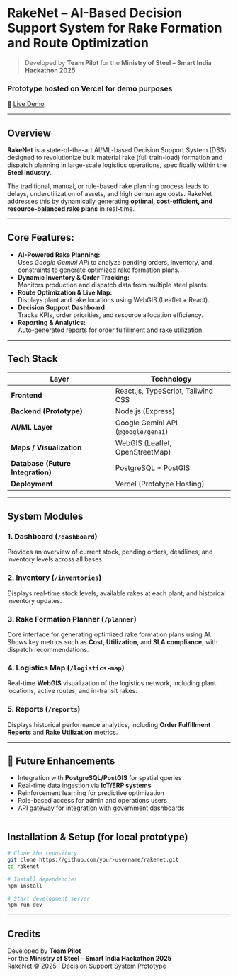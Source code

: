 # RakeNet – AI-Based Decision Support System for Rake Formation and Route Optimization  

> Developed by **Team Pilot** for the **Ministry of Steel – Smart India Hackathon 2025**

### Prototype hosted on Vercel for demo purposes  
🔗 [Live Demo](https://rakenet.vercel.app/#/login)

---
## Overview

**RakeNet** is a state-of-the-art AI/ML-based Decision Support System (DSS) designed to revolutionize bulk material rake (full train-load) formation and dispatch planning in large-scale logistics operations, specifically within the **Steel Industry**.

The traditional, manual, or rule-based rake planning process leads to delays, underutilization of assets, and high demurrage costs. RakeNet addresses this by dynamically generating **optimal, cost-efficient, and resource-balanced rake plans** in real-time.

---

## Core Features:
- **AI-Powered Rake Planning:**  
  Uses *Google Gemini API* to analyze pending orders, inventory, and constraints to generate optimized rake formation plans.
- **Dynamic Inventory & Order Tracking:**  
  Monitors production and dispatch data from multiple steel plants.
- **Route Optimization & Live Map:**  
  Displays plant and rake locations using WebGIS (Leaflet + React).
- **Decision Support Dashboard:**  
  Tracks KPIs, order priorities, and resource allocation efficiency.
- **Reporting & Analytics:**  
  Auto-generated reports for order fulfillment and rake utilization.

---

## Tech Stack

| Layer | Technology |
|-------|-------------|
| **Frontend** | React.js, TypeScript, Tailwind CSS |
| **Backend (Prototype)** | Node.js (Express) |
| **AI/ML Layer** | Google Gemini API (`@google/genai`) |
| **Maps / Visualization** | WebGIS (Leaflet, OpenStreetMap) |
| **Database (Future Integration)** | PostgreSQL + PostGIS |
| **Deployment** | Vercel (Prototype Hosting) |

---

## System Modules

### 1. **Dashboard** (`/dashboard`)
Provides an overview of current stock, pending orders, deadlines, and inventory levels across all bases.

### 2. **Inventory** (`/inventories`)
Displays real-time stock levels, available rakes at each plant, and historical inventory updates.

### 3. **Rake Formation Planner** (`/planner`)
Core interface for generating optimized rake formation plans using AI.  
Shows key metrics such as **Cost**, **Utilization**, and **SLA compliance**, with dispatch recommendations.

### 4. **Logistics Map** (`/logistics-map`)
Real-time **WebGIS** visualization of the logistics network, including plant locations, active routes, and in-transit rakes.

### 5. **Reports** (`/reports`)
Displays historical performance analytics, including **Order Fulfillment Reports** and **Rake Utilization** metrics.

---

## 🚀 Future Enhancements

- Integration with **PostgreSQL/PostGIS** for spatial queries  
- Real-time data ingestion via **IoT/ERP systems**  
- Reinforcement learning for predictive optimization  
- Role-based access for admin and operations users  
- API gateway for integration with government dashboards  

---

## Installation & Setup (for local prototype)

```bash
# Clone the repository
git clone https://github.com/your-username/rakenet.git
cd rakenet

# Install dependencies
npm install

# Start development server
npm run dev
```

---

## Credits

Developed by **Team Pilot**  
For the **Ministry of Steel – Smart India Hackathon 2025**  
RakeNet © 2025 | Decision Support System Prototype

